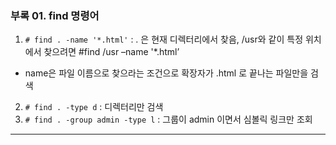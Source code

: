 ### 부록 01. find 명령어

1. `# find . -name '*.html'` :  . 은 현재 디렉터리에서 찾음, /usr와 같이 특정 위치에서 찾으려면 #find /usr –name '*.html’ 
- name은 파일 이름으로 찾으라는 조건으로 확장자가 .html 로 끝나는 파일만을 검색
2. `# find . -type d` : 디렉터리만 검색
3. `# find . -group admin -type l` : 그룹이 admin 이면서 심볼릭 링크만 조회

<hr/>
